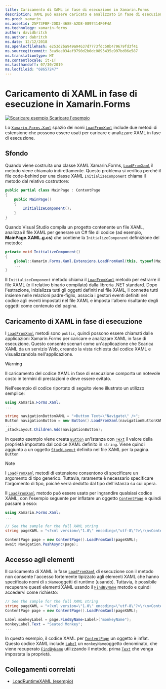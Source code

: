```yaml
---
title: Caricamento di XAML in fase di esecuzione in Xamarin.Forms
description: XAML può essere caricato e analizzato in fase di esecuzione con i metodi di estensione LoadFromXaml.
ms.prod: xamarin
ms.assetid: 25F73FBF-2DD3-468E-A2D8-0897414F0F4A
ms.technology: xamarin-forms
author: davidbritch
ms.author: dabritch
ms.date: 12/12/2018
ms.openlocfilehash: e253d2ba949a94637d7773fdc50b479679fd3f41
ms.sourcegitcommit: 3ea9ee034af9790d2b0dc0893435e997bd06e587
ms.translationtype: HT
ms.contentlocale: it-IT
ms.lasthandoff: 07/30/2019
ms.locfileid: "68657247"
---
```

# <a name="loading-xaml-at-runtime-in-xamarinforms"></a>Caricamento di XAML in fase di esecuzione in Xamarin.Forms

[![Scaricare esempio](~/media/shared/download.png) Scaricare l'esempio](https://docs.microsoft.com/samples/xamarin/xamarin-forms-samples/xaml-loadruntimexaml)

Lo [`Xamarin.Forms.Xaml`](xref:Xamarin.Forms.Xaml) spazio dei nomi [`LoadFromXaml`](xref:Xamarin.Forms.Xaml.Extensions.LoadFromXaml*) include due metodi di estensione che possono essere usati per caricare e analizzare XAML in fase di esecuzione.

## <a name="background"></a>Sfondo

Quando viene costruita una classe XAML Xamarin.Forms, [`LoadFromXaml`](xref:Xamarin.Forms.Xaml.Extensions.LoadFromXaml*) il metodo viene chiamato indirettamente. Questo problema si verifica perché il file code-behind per una classe XAML `InitializeComponent` chiama il metodo dal relativo costruttore:

```csharp
public partial class MainPage : ContentPage
{
    public MainPage()
    {
        InitializeComponent();
    }
}
```

Quando Visual Studio compila un progetto contenente un file XAML, analizza il file XAML per generare un C# file di codice (ad esempio, **MainPage.XAML.g.cs**) che contiene la `InitializeComponent` definizione del metodo:

```csharp
private void InitializeComponent()
{
    global::Xamarin.Forms.Xaml.Extensions.LoadFromXaml(this, typeof(MainPage));
    ...
}
```

Il `InitializeComponent` metodo chiama il [`LoadFromXaml`](xref:Xamarin.Forms.Xaml.Extensions.LoadFromXaml*) metodo per estrarre il file XAML (o il relativo binario compilato) dalla libreria .NET standard. Dopo l'estrazione, Inizializza tutti gli oggetti definiti nel file XAML, li connette tutti insieme nelle relazioni padre-figlio, associa i gestori eventi definiti nel codice agli eventi impostati nel file XAML e imposta l'albero risultante degli oggetti come contenuto del pagina.

## <a name="loading-xaml-at-runtime"></a>Caricamento di XAML in fase di esecuzione

I [`LoadFromXaml`](xref:Xamarin.Forms.Xaml.Extensions.LoadFromXaml*) metodi sono `public`, quindi possono essere chiamati dalle applicazioni Xamarin.Forms per caricare e analizzare XAML in fase di esecuzione. Questo consente scenari come un'applicazione che Scarica XAML da un servizio Web, creando la vista richiesta dal codice XAML e visualizzandola nell'applicazione.

> [!WARNING]
> Il caricamento del codice XAML in fase di esecuzione comporta un notevole costo in termini di prestazioni e deve essere evitato.

Nell'esempio di codice riportato di seguito viene illustrato un utilizzo semplice:

```csharp
using Xamarin.Forms.Xaml;
...

string navigationButtonXAML = "<Button Text=\"Navigate\" />";
Button navigationButton = new Button().LoadFromXaml(navigationButtonXAML);
...
_stackLayout.Children.Add(navigationButton);
```

In questo esempio viene creata [`Button`](xref:Xamarin.Forms.Button) un'istanza con [`Text`](xref:Xamarin.Forms.Button.Text) il valore della proprietà impostato dal codice XAML definito in `string`. Viene quindi aggiunto a un oggetto [`StackLayout`](xref:Xamarin.Forms.StackLayout) definito nel file XAML per la pagina. `Button`

> [!NOTE]
> I [`LoadFromXaml`](xref:Xamarin.Forms.Xaml.Extensions.LoadFromXaml*) metodi di estensione consentono di specificare un argomento di tipo generico. Tuttavia, raramente è necessario specificare l'argomento di tipo, poiché verrà dedotto dal tipo dell'istanza su cui opera.

Il [`LoadFromXaml`](xref:Xamarin.Forms.Xaml.Extensions.LoadFromXaml*) metodo può essere usato per ingrandire qualsiasi codice XAML, con l'esempio seguente per inflatare un oggetto [`ContentPage`](xref:Xamarin.Forms.ContentPage) e quindi passare a esso:

```csharp
using Xamarin.Forms.Xaml;
...

// See the sample for the full XAML string
string pageXAML = "<?xml version=\"1.0\" encoding=\"utf-8\"?>\r\n<ContentPage xmlns=\"http://xamarin.com/schemas/2014/forms\"\nxmlns:x=\"http://schemas.microsoft.com/winfx/2009/xaml\"\nx:Class=\"LoadRuntimeXAML.CatalogItemsPage\"\nTitle=\"Catalog Items\">\n</ContentPage>";

ContentPage page = new ContentPage().LoadFromXaml(pageXAML);
await Navigation.PushAsync(page);
```

## <a name="accessing-elements"></a>Accesso agli elementi

Il caricamento di XAML in fase [`LoadFromXaml`](xref:Xamarin.Forms.Xaml.Extensions.LoadFromXaml*) di esecuzione con il metodo non consente l'accesso fortemente tipizzato agli elementi XAML che hanno specificato nomi di `x:Name`oggetti di runtime (usando). Tuttavia, è possibile recuperare questi elementi XAML usando il [`FindByName`](xref:Xamarin.Forms.NameScopeExtensions.FindByName*) metodo e quindi accedervi come richiesto:

```csharp
// See the sample for the full XAML string
string pageXAML = "<?xml version=\"1.0\" encoding=\"utf-8\"?>\r\n<ContentPage xmlns=\"http://xamarin.com/schemas/2014/forms\"\nxmlns:x=\"http://schemas.microsoft.com/winfx/2009/xaml\"\nx:Class=\"LoadRuntimeXAML.CatalogItemsPage\"\nTitle=\"Catalog Items\">\n<StackLayout>\n<Label x:Name=\"monkeyName\"\n />\n</StackLayout>\n</ContentPage>";
ContentPage page = new ContentPage().LoadFromXaml(pageXAML);

Label monkeyLabel = page.FindByName<Label>("monkeyName");
monkeyLabel.Text = "Seated Monkey";
...
```

In questo esempio, il codice XAML per [`ContentPage`](xref:Xamarin.Forms.ContentPage) un oggetto è inflat. Questo codice XAML include [`Label`](xref:Xamarin.Forms.Label) un `monkeyName`oggetto denominato, che viene recuperato [`FindByName`](xref:Xamarin.Forms.NameScopeExtensions.FindByName*) utilizzando il metodo, prima [`Text`](xref:Xamarin.Forms.Label.Text) che venga impostata la proprietà.

## <a name="related-links"></a>Collegamenti correlati

- [LoadRuntimeXAML (esempio)](https://docs.microsoft.com/samples/xamarin/xamarin-forms-samples/xaml-loadruntimexaml)
